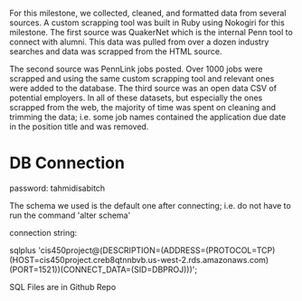 For this milestone, we collected, cleaned, and formatted data from several sources. A custom scrapping tool was built in Ruby using Nokogiri for this milestone. The first source was QuakerNet which is the internal Penn tool to connect with alumni. This data was pulled from over a dozen industry searches and data was scrapped from the HTML source. 

The second source was PennLink jobs posted. Over 1000 jobs were scrapped and using the same custom scrapping tool and relevant ones were added to the database. The third source was an open data CSV of potential employers. In all of these datasets, but especially the ones scrapped from the web, the majority of time was spent on cleaning and trimming the data; i.e. some job names contained the application due date in the position title and was removed.

# DB Connection

password: tahmidisabitch

The schema we used is the default one after connecting; i.e. do not have to run the command 'alter schema'

connection string:

sqlplus 'cis450project@(DESCRIPTION=(ADDRESS=(PROTOCOL=TCP)(HOST=cis450project.creb8qtnnbvb.us-west-2.rds.amazonaws.com)(PORT=1521))(CONNECT_DATA=(SID=DBPROJ)))';

SQL Files are in Github Repo
